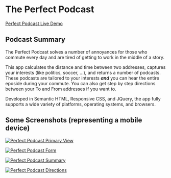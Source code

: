 # The Perfect Podcast

[Perfect Podcast Live Demo](https://jponczak.github.io/PerfectPodcast/ "Live Demo")


## Podcast Summary
The Perfect Podcast solves a number of annoyances for those who commute every day and are tired of getting to work in the middle of a story.

This app  calculates the distance and time between two addresses, captures your interests (like politics, soccer, ...), and returns a number of podcasts. These podcasts are tailored to your interests ***and*** you can hear the entire eposide during your commute. You can also get step by step directions between your To and From addresses if you want to.

Developed in Semantic HTML, Responsive CSS, and JQuery, the app fully supports a wide variety of platforms, operating systems, and browsers.

## Some Screenshots (representing a mobile device)

[![Perfect Podcast Primary View](https://jponczak.github.io/PerfectPodcast/img/pod1.png "Perfect Podcast Primary View")](https://jponczak.github.io/PerfectPodcast/img/pod1.png "Perfect Podcast Primary View")

[![Perfect Podcast Form](https://jponczak.github.io/PerfectPodcast/img/pod1.png "Perfect Podcast Form")](https://jponczak.github.io/PerfectPodcast/img/pod2.png "Perfect Podcast Form")

[![Perfect Podcast Summary](https://jponczak.github.io/PerfectPodcast/img/pod1.png "Perfect Podcast Summary")](https://jponczak.github.io/PerfectPodcast/img/pod3.png "Perfect Podcast Summary")

[![Perfect Podcast Directions](https://jponczak.github.io/PerfectPodcast/img/pod4.png "Perfect Podcast Directions")](https://jponczak.github.io/PerfectPodcast/img/pod4.png "Perfect Podcast Directions")